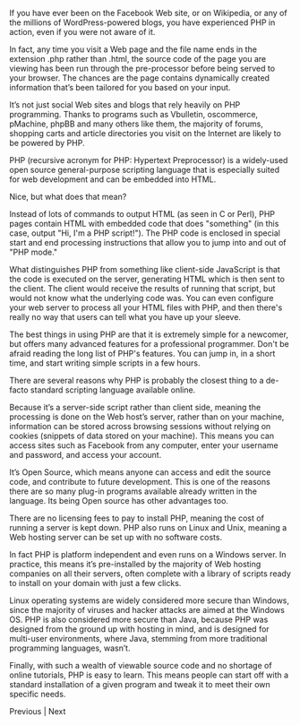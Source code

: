 If you have ever been on the Facebook Web site, or on Wikipedia, or any of the millions of WordPress-powered blogs, you have experienced PHP in action, even if you were not aware of it.

In fact, any time you visit a Web page and the file name ends in the extension .php rather than .html, the source code of the page you are viewing has been run through the pre-processor before being served to your browser. The chances are the page contains dynamically created information that’s been tailored for you based on your input.

It’s not just social Web sites and blogs that rely heavily on PHP programming. Thanks to programs such as Vbulletin, oscommerce, pMachine, phpBB and many others like them, the majority of forums, shopping carts and article directories you visit on the Internet are likely to be powered by PHP.

PHP (recursive acronym for PHP: Hypertext Preprocessor) is a widely-used open source general-purpose scripting language that is especially suited for web development and can be embedded into HTML.

Nice, but what does that mean?

Instead of lots of commands to output HTML (as seen in C or Perl), PHP pages contain HTML with embedded code that does "something" (in this case, output "Hi, I'm a PHP script!"). The PHP code is enclosed in special start and end processing instructions <?php and ?> that allow you to jump into and out of "PHP mode."

What distinguishes PHP from something like client-side JavaScript is that the code is executed on the server, generating HTML which is then sent to the client. The client would receive the results of running that script, but would not know what the underlying code was. You can even configure your web server to process all your HTML files with PHP, and then there's really no way that users can tell what you have up your sleeve.

The best things in using PHP are that it is extremely simple for a newcomer, but offers many advanced features for a professional programmer. Don't be afraid reading the long list of PHP's features. You can jump in, in a short time, and start writing simple scripts in a few hours.

There are several reasons why PHP is probably the closest thing to a de-facto standard scripting language available online.

Because it’s a server-side script rather than client side, meaning the processing is done on the Web host’s server, rather than on your machine, information can be stored across browsing sessions without relying on cookies (snippets of data stored on your machine). This means you can access sites such as Facebook from any computer, enter your username and password, and access your account.

It’s Open Source, which means anyone can access and edit the source code, and contribute to future development. This is one of the reasons there are so many plug-in programs available already written in the language. Its being Open source has other advantages too.

There are no licensing fees to pay to install PHP, meaning the cost of running a server is kept down. PHP also runs on Linux and Unix, meaning a Web hosting server can be set up with no software costs.

In fact PHP is platform independent and even runs on a Windows server. In practice, this means it’s pre-installed by the majority of Web hosting companies on all their servers, often complete with a library of scripts ready to install on your domain with just a few clicks.

Linux operating systems are widely considered more secure than Windows, since the majority of viruses and hacker attacks are aimed at the Windows OS. PHP is also considered more secure than Java, because PHP was designed from the ground up with hosting in mind, and is designed for multi-user environments, where Java, stemming from more traditional programming languages, wasn’t.

Finally, with such a wealth of viewable source code and no shortage of online tutorials, PHP is easy to learn. This means people can start off with a standard installation of a given program and tweak it to meet their own specific needs.

Previous | Next
